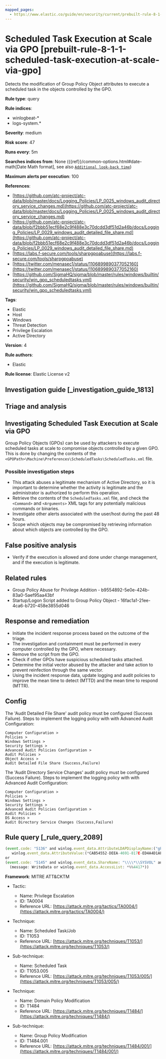 ```yaml
---
mapped_pages:
  - https://www.elastic.co/guide/en/security/current/prebuilt-rule-8-1-1-scheduled-task-execution-at-scale-via-gpo.html
---
```


# Scheduled Task Execution at Scale via GPO [prebuilt-rule-8-1-1-scheduled-task-execution-at-scale-via-gpo]

Detects the modification of Group Policy Object attributes to execute a scheduled task in the objects controlled by the GPO.

**Rule type**: query

**Rule indices**:

* winlogbeat-*
* logs-system.*

**Severity**: medium

**Risk score**: 47

**Runs every**: 5m

**Searches indices from**: None ({{ref}}/common-options.html#date-math[Date Math format], see also [`Additional look-back time`](docs-content://solutions/security/detect-and-alert/create-detection-rule.md#rule-schedule))

**Maximum alerts per execution**: 100

**References**:

* [https://github.com/atc-project/atc-data/blob/master/docs/Logging_Policies/LP_0025_windows_audit_directory_service_changes.md](https://github.com/atc-project/atc-data/blob/master/docs/Logging_Policies/LP_0025_windows_audit_directory_service_changes.md)
* [https://github.com/atc-project/atc-data/blob/f2bbb51ecf68e2c9f488e3c70dcdd3df51d2a46b/docs/Logging_Policies/LP_0029_windows_audit_detailed_file_share.md](https://github.com/atc-project/atc-data/blob/f2bbb51ecf68e2c9f488e3c70dcdd3df51d2a46b/docs/Logging_Policies/LP_0029_windows_audit_detailed_file_share.md)
* [https://labs.f-secure.com/tools/sharpgpoabuse](https://labs.f-secure.com/tools/sharpgpoabuse)
* [https://twitter.com/menasec1/status/1106899890377052160](https://twitter.com/menasec1/status/1106899890377052160)
* [https://github.com/SigmaHQ/sigma/blob/master/rules/windows/builtin/security/win_gpo_scheduledtasks.yml](https://github.com/SigmaHQ/sigma/blob/master/rules/windows/builtin/security/win_gpo_scheduledtasks.yml)

**Tags**:

* Elastic
* Host
* Windows
* Threat Detection
* Privilege Escalation
* Active Directory

**Version**: 4

**Rule authors**:

* Elastic

**Rule license**: Elastic License v2

## Investigation guide [_investigation_guide_1813]

## Triage and analysis

## Investigating Scheduled Task Execution at Scale via GPO

Group Policy Objects (GPOs) can be used by attackers to execute scheduled tasks at scale to compromise objects controlled
by a given GPO. This is done by changing the contents of the `<GPOPath>\Machine\Preferences\ScheduledTasks\ScheduledTasks.xml`
file.

### Possible investigation steps

- This attack abuses a legitimate mechanism of Active Directory, so it is important to determine whether the activity
is legitimate and the administrator is authorized to perform this operation.
- Retrieve the contents of the `ScheduledTasks.xml` file, and check the `<Command>` and `<Arguments>` XML tags for any
potentially malicious commands or binaries.
- Investigate other alerts associated with the user/host during the past 48 hours.
- Scope which objects may be compromised by retrieving information about which objects are controlled by the GPO.

## False positive analysis

- Verify if the execution is allowed and done under change management, and if the execution is legitimate.

## Related rules

- Group Policy Abuse for Privilege Addition - b9554892-5e0e-424b-83a0-5aef95aa43bf
- Startup/Logon Script added to Group Policy Object - 16fac1a1-21ee-4ca6-b720-458e3855d046

## Response and remediation

- Initiate the incident response process based on the outcome of the triage.
- The investigation and containment must be performed in every computer controlled by the GPO, where necessary.
- Remove the script from the GPO.
- Check if other GPOs have suspicious scheduled tasks attached.
- Determine the initial vector abused by the attacker and take action to prevent reinfection through the same vector.
- Using the incident response data, update logging and audit policies to improve the mean time to detect (MTTD) and the
mean time to respond (MTTR).

## Config

The 'Audit Detailed File Share' audit policy must be configured (Success Failure).
Steps to implement the logging policy with with Advanced Audit Configuration:

```
Computer Configuration >
Policies >
Windows Settings >
Security Settings >
Advanced Audit Policies Configuration >
Audit Policies >
Object Access >
Audit Detailed File Share (Success,Failure)
```

The 'Audit Directory Service Changes' audit policy must be configured (Success Failure).
Steps to implement the logging policy with with Advanced Audit Configuration:

```
Computer Configuration >
Policies >
Windows Settings >
Security Settings >
Advanced Audit Policies Configuration >
Audit Policies >
DS Access >
Audit Directory Service Changes (Success,Failure)
```

## Rule query [_rule_query_2089]

```js
(event.code: "5136" and winlog.event_data.AttributeLDAPDisplayName:("gPCMachineExtensionNames" or "gPCUserExtensionNames") and
   winlog.event_data.AttributeValue:(*CAB54552-DEEA-4691-817E-ED4A4D1AFC72* and *AADCED64-746C-4633-A97C-D61349046527*))
or
(event.code: "5145" and winlog.event_data.ShareName: "\\\\*\\SYSVOL" and winlog.event_data.RelativeTargetName: *ScheduledTasks.xml and
  (message: WriteData or winlog.event_data.AccessList: *%%4417*))
```

**Framework**: MITRE ATT&CKTM

* Tactic:

    * Name: Privilege Escalation
    * ID: TA0004
    * Reference URL: [https://attack.mitre.org/tactics/TA0004/](https://attack.mitre.org/tactics/TA0004/)

* Technique:

    * Name: Scheduled Task/Job
    * ID: T1053
    * Reference URL: [https://attack.mitre.org/techniques/T1053/](https://attack.mitre.org/techniques/T1053/)

* Sub-technique:

    * Name: Scheduled Task
    * ID: T1053.005
    * Reference URL: [https://attack.mitre.org/techniques/T1053/005/](https://attack.mitre.org/techniques/T1053/005/)

* Technique:

    * Name: Domain Policy Modification
    * ID: T1484
    * Reference URL: [https://attack.mitre.org/techniques/T1484/](https://attack.mitre.org/techniques/T1484/)

* Sub-technique:

    * Name: Group Policy Modification
    * ID: T1484.001
    * Reference URL: [https://attack.mitre.org/techniques/T1484/001/](https://attack.mitre.org/techniques/T1484/001/)



